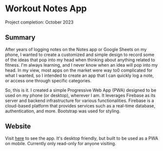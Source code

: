 # Workout Notes App

Project completion: October 2023  

## Summary

After years of logging notes on the Notes app or Google Sheets on my phone, I wanted to create a customized and simple design to record some of the ideas that pop into my head when thinking about anything related to fitness. I'm always learning, and I never know when an idea will pop into my head. In my view, most apps on the market were way to0 complicated for what I wanted, so I intended to create an app that I can quickly log a note, or access one through specific categories.

So, this is it. I created a simple Progressive Web App (PWA) designed to be used on my phone (or desktop), wherever I am. It leverages Firebase as its server and backend infrastructure for various functionalities. Firebase is a cloud-based platform that provides services such as a real-time database, authentication, and more. Bootstrap was used for styling.


## Website

Visit [here](https://workout-notes.netlify.app/) to see the app. It's desktop friendly, but built to be used as a PWA on mobile. Currently only read-only for anyone visiting.
